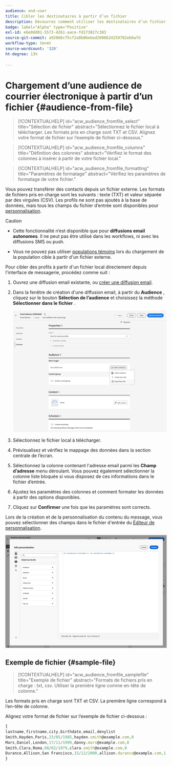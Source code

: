 ```yaml
---
audience: end-user
title: Cibler les destinataires à partir d’un fichier
description: Découvrez comment utiliser les destinataires d’un fichier externe pour créer votre audience de courrier électronique
badge: label="Alpha" type="Positive"
exl-id: e6e0dd01-5573-4261-aace-fd173827c383
source-git-commit: a92066cf5cf2a8b86ebad2098624259792eb8afd
workflow-type: tm+mt
source-wordcount: '320'
ht-degree: 13%

---
```


# Chargement d’une audience de courrier électronique à partir d’un fichier {#audience-from-file}

>[!CONTEXTUALHELP]
>id="acw_audience_fromfile_select"
>title="Sélection de fichier"
>abstract="Sélectionnez le fichier local à télécharger. Les formats pris en charge sont TXT et CSV. Alignez votre format de fichier sur l’exemple de fichier ci-dessous."

>[!CONTEXTUALHELP]
>id="acw_audience_fromfile_columns"
>title="Définition des colonnes"
>abstract="Vérifiez le format des colonnes à insérer à partir de votre fichier local."

>[!CONTEXTUALHELP]
>id="acw_audience_fromfile_formatting"
>title="Paramètres de formatage"
>abstract="Vérifiez les paramètres de formatage de votre fichier."

Vous pouvez transférer des contacts depuis un fichier externe. Les formats de fichiers pris en charge sont les suivants : texte (TXT) et valeur séparée par des virgules (CSV). Les profils ne sont pas ajoutés à la base de données, mais tous les champs du fichier d’entrée sont disponibles pour [personnalisation](../personalization/gs-personalization.md).

>[!CAUTION]
>
>* Cette fonctionnalité n’est disponible que pour **diffusions email autonomes**. Il ne peut pas être utilisé dans les workflows, ni avec les diffusions SMS ou push.
>
>* Vous ne pouvez pas utiliser [populations témoins](control-group.md) lors du chargement de la population cible à partir d&#39;un fichier externe.



Pour cibler des profils à partir d&#39;un fichier local directement depuis l&#39;interface de messagerie, procédez comme suit :

1. Ouvrez une diffusion email existante, ou [créer une diffusion email](../email/create-email.md).
1. Dans la fenêtre de création d&#39;une diffusion email, à partir du **Audience** , cliquez sur le bouton **Sélection de l’audience** et choisissez la méthode **Sélectionner dans le fichier** .

   ![](assets/select-from-file.png)

1. Sélectionnez le fichier local à télécharger.
1. Prévisualisez et vérifiez le mappage des données dans la section centrale de l’écran.
1. Sélectionnez la colonne contenant l&#39;adresse email parmi les **Champ d’adresse** menu déroulant. Vous pouvez également sélectionner la colonne liste bloquée si vous disposez de ces informations dans le fichier d’entrée.
1. Ajustez les paramètres des colonnes et comment formater les données à partir des options disponibles.
1. Cliquez sur **Confirmer** une fois que les paramètres sont corrects.

Lors de la création et de la personnalisation du contenu du message, vous pouvez sélectionner des champs dans le fichier d&#39;entrée du [Éditeur de personnalisation](../personalization/gs-personalization.md).

![](assets/select-external-perso.png)


## Exemple de fichier {#sample-file}

>[!CONTEXTUALHELP]
>id="acw_audience_fromfile_samplefile"
>title="Exemple de fichier"
>abstract="Formats de fichiers pris en charge : txt, csv. Utiliser la première ligne comme en-tête de colonne."

Les formats pris en charge sont TXT et CSV. La première ligne correspond à l’en-tête de colonne.

Alignez votre format de fichier sur l’exemple de fichier ci-dessous :

```javascript
{
lastname,firstname,city,birthdate,email,denylist
Smith,Hayden,Paris,23/05/1985,hayden.smith@example.com,0
Mars,Daniel,London,17/11/1999,danny.mars@example.com,0
Smith,Clara,Roma,08/02/1979,clara.smith@example.com,0
Durance,Allison,San Francisco,15/12/2000,allison.durance@example.com,1
}
```
